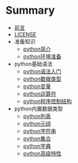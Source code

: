# Summary

* [前言](README.md)
* [LICENSE](license.md)
* 准备知识
    * [python简介](part1/1.md)
    * [python环境准备](part1/2.md)
* python基础语法
    * [python语法入门](part2/1.md)
    * [python数据类型](part2/2.md)
    * [python变量](part2/3.md)
    * [python运算符](part2/4.md)
    * [python程序控制结构](part2/5.md)
* python内置数据类型
    * [python列表](part3/1.md)
    * [python元组](part3/2.md)
    * [python字符串](part3/3.md)
    * [python集合](part3/4.md)
    * [python字典](part3/5.md)
    * [python高级特性](part3/6.md)
